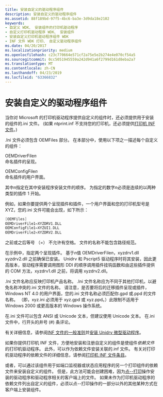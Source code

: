 ```yaml
---
title: 安装自定义的驱动程序组件
description: 安装自定义的驱动程序组件
ms.assetid: 88f189bd-97f5-4bc6-ba3e-3d9da18e2102
keywords:
- 自定义 WDK、 安装组件的打印机驱动程序
- 自定义打印机驱动程序 WDK、 安装组件
- 安装自定义打印机驱动程序组件 WDK
- INF 文件 WDK 打印、 自定义驱动程序组件
ms.date: 04/20/2017
ms.localizationpriority: medium
ms.openlocfilehash: c23c770664e571cf2a75e5e2b274e4e070cf54a5
ms.sourcegitcommit: 0cc5051945559a242d941a6f2799d161d8eba2a7
ms.translationtype: MT
ms.contentlocale: zh-CN
ms.lasthandoff: 04/23/2019
ms.locfileid: "63366832"
---
```

# <a name="installing-customized-driver-components"></a>安装自定义的驱动程序组件





当你对 Microsoft 的打印机驱动程序提供自定义的组件时，还必须提供用于安装的组件的.ini 文件。 (如果 ntprint.inf 不支持您的打印机，还必须提供[打印机 INF 文件](printer-inf-files.md)。)

.Ini 文件必须包含 OEMFiles 部分。 在本部分中，使用以下项之一描述每个自定义的组件：

<a href="" id="oemdriverfilen"></a>OEMDriverFile*n*  
命名插件的呈现。

<a href="" id="oemconfigfilen"></a>OEMConfigFile*n*  
命名插件的用户界面。

其中*n*指定在其中安装程序安装文件的顺序。 为指定的数字*n*必须是连续的以两种类型的插件 1 开始。

例如，如果你要提供两个呈现插件和插件，一个用户界面和您的打印机型号是 XYZ，您的.ini 文件可能会出现，如下所示：

```cpp
[OEMFiles]
OEMDriverFile1=XYZDRV1.DLL
OEMConfigFile1=XYZUI1.DLL
OEMDriverFile2=XYZDRV2.DLL
```

之前或之后等号 （=） 不允许有空格。 文件的名称不能包含路径规范。

在示例中，指定两个呈现插件。 基于*n*值 OEMDriverFile*n*，xyzdrv1.dll xyzdrv2.dll 之前确保已安装。 Unidrv 和 Pscript5 驱动程序时将其安装，因此更高版本，驱动程序需要调用图形 DDI 的顺序调用插件挂钩函数和由这些插件提供的 COM 方法，xyzdrv1.dll 之前，将调用 xyzdrv2.dll。

.Ini 文件名称应反映打印机产品名称。 .Ini 文件名称应为不同于其他打印机，以避免名称冲突的.ini 文件的名称。 请注意，是否要将后的迁移插件呈现或插件，Windows NT 4.0 的用户界面，您的.ini 文件名称必须匹配你.gpd 或.ppd 的文件名称。 （即，xyz.ini 必须用于 xyz.gpd 或 xyz.ppd。）此限制不适用于 Windows 2000 或更高版本的 Windows 操作系统。

在.ini 文件可以包含 ANSI 或 Unicode 文本，但建议使用 Unicode 文本。 在.ini 文件中，行开头的井号 (\#) 条评论。

有关详细信息，请参阅[INF 文件的一般准则](https://msdn.microsoft.com/library/windows/hardware/ff544975)并[安装 Unidrv 微型驱动程序](installing-a-unidrv-minidriver.md)。

如果你提供打印机 INF 文件，方便地安装和注册自定义的组件是使组件*依赖文件*的打印机驱动程序。 此外，可以作为依赖文件安装关联的.inf 文件。 有关对打印机驱动程序的依赖文件的详细信息，请参阅[打印机 INF 文件条目](printer-inf-file-entries.md)。

或者，可以通过该组件用于如端口监视器或状态应用程序的另一个打印组件的依赖文件来安装自定义的组件。 但是，此方法可能会创建困难，因为[点--打印](introduction-to-point-and-print.md)操作安装的驱动程序和驱动程序相关的客户端上的文件。 如果未作为打印机驱动程序的依赖文件列出自定义的组件，必须以点--打印操作的一部分以外的其他某种方式在客户端上安装组件。

 

 




